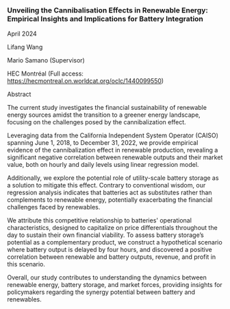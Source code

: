 ### Unveiling the Cannibalisation Effects in Renewable Energy: Empirical Insights and Implications for Battery Integration 

April 2024

Lifang Wang 

Mario Samano (Supervisor)

HEC Montréal (Full access: https://hecmontreal.on.worldcat.org/oclc/1440099550)

Abstract 

The current study investigates the financial sustainability of renewable energy sources amidst the transition to a greener energy landscape, focusing on the challenges posed by the cannibalization effect. 

Leveraging data from the California Independent System Operator (CAISO) spanning June 1, 2018, to December 31, 2022, we provide empirical evidence of the cannibalization effect in renewable production, revealing a significant negative correlation between renewable outputs and their market value, both on hourly and daily levels using linear regression model. 

Additionally, we explore the potential role of utility-scale battery storage as a solution to mitigate this effect. Contrary to conventional wisdom, our regression analysis indicates that batteries act as substitutes rather than complements to renewable energy, potentially exacerbating the financial challenges faced by renewables. 

We attribute this competitive relationship to batteries' operational characteristics, designed to capitalize on price differentials throughout the day to sustain their own financial viability. To assess battery storage’s potential as a complementary product, we construct a hypothetical scenario where battery output is delayed by four hours, and discovered a positive correlation between renewable and battery outputs, revenue, and profit in this scenario. 

Overall, our study contributes to understanding the dynamics between renewable energy, battery storage, and market forces, providing insights for policymakers regarding the synergy potential between battery and renewables.  
